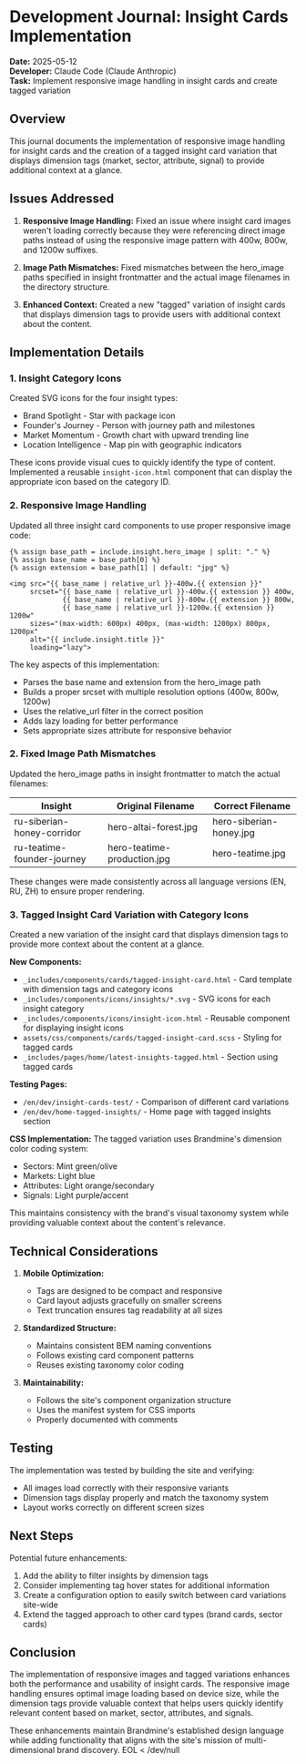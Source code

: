 # Development Journal: Insight Cards Implementation

**Date:** 2025-05-12  
**Developer:** Claude Code (Claude Anthropic)  
**Task:** Implement responsive image handling in insight cards and create tagged variation

## Overview

This journal documents the implementation of responsive image handling for insight cards and the creation of a tagged insight card variation that displays dimension tags (market, sector, attribute, signal) to provide additional context at a glance.

## Issues Addressed

1. **Responsive Image Handling:** Fixed an issue where insight card images weren't loading correctly because they were referencing direct image paths instead of using the responsive image pattern with 400w, 800w, and 1200w suffixes.

2. **Image Path Mismatches:** Fixed mismatches between the hero_image paths specified in insight frontmatter and the actual image filenames in the directory structure.

3. **Enhanced Context:** Created a new "tagged" variation of insight cards that displays dimension tags to provide users with additional context about the content.

## Implementation Details

### 1. Insight Category Icons

Created SVG icons for the four insight types:
- Brand Spotlight - Star with package icon
- Founder's Journey - Person with journey path and milestones
- Market Momentum - Growth chart with upward trending line
- Location Intelligence - Map pin with geographic indicators

These icons provide visual cues to quickly identify the type of content. Implemented a reusable `insight-icon.html` component that can display the appropriate icon based on the category ID.

### 2. Responsive Image Handling

Updated all three insight card components to use proper responsive image code:

```liquid
{% assign base_path = include.insight.hero_image | split: "." %}
{% assign base_name = base_path[0] %}
{% assign extension = base_path[1] | default: "jpg" %}

<img src="{{ base_name | relative_url }}-400w.{{ extension }}"
     srcset="{{ base_name | relative_url }}-400w.{{ extension }} 400w,
             {{ base_name | relative_url }}-800w.{{ extension }} 800w,
             {{ base_name | relative_url }}-1200w.{{ extension }} 1200w"
     sizes="(max-width: 600px) 400px, (max-width: 1200px) 800px, 1200px"
     alt="{{ include.insight.title }}"
     loading="lazy">
```

The key aspects of this implementation:
- Parses the base name and extension from the hero_image path
- Builds a proper srcset with multiple resolution options (400w, 800w, 1200w)
- Uses the relative_url filter in the correct position
- Adds lazy loading for better performance
- Sets appropriate sizes attribute for responsive behavior

### 2. Fixed Image Path Mismatches

Updated the hero_image paths in insight frontmatter to match the actual filenames:

| Insight | Original Filename | Correct Filename |
|---------|------------------|------------------|
| ru-siberian-honey-corridor | hero-altai-forest.jpg | hero-siberian-honey.jpg |
| ru-teatime-founder-journey | hero-teatime-production.jpg | hero-teatime.jpg |

These changes were made consistently across all language versions (EN, RU, ZH) to ensure proper rendering.

### 3. Tagged Insight Card Variation with Category Icons

Created a new variation of the insight card that displays dimension tags to provide more context about the content at a glance.

**New Components:**
- `_includes/components/cards/tagged-insight-card.html` - Card template with dimension tags and category icons
- `_includes/components/icons/insights/*.svg` - SVG icons for each insight category
- `_includes/components/icons/insight-icon.html` - Reusable component for displaying insight icons
- `assets/css/components/cards/tagged-insight-card.scss` - Styling for tagged cards
- `_includes/pages/home/latest-insights-tagged.html` - Section using tagged cards

**Testing Pages:**
- `/en/dev/insight-cards-test/` - Comparison of different card variations
- `/en/dev/home-tagged-insights/` - Home page with tagged insights section

**CSS Implementation:**
The tagged variation uses Brandmine's dimension color coding system:
- Sectors: Mint green/olive
- Markets: Light blue
- Attributes: Light orange/secondary
- Signals: Light purple/accent

This maintains consistency with the brand's visual taxonomy system while providing valuable context about the content's relevance.

## Technical Considerations

1. **Mobile Optimization:**
   - Tags are designed to be compact and responsive
   - Card layout adjusts gracefully on smaller screens
   - Text truncation ensures tag readability at all sizes

2. **Standardized Structure:**
   - Maintains consistent BEM naming conventions
   - Follows existing card component patterns
   - Reuses existing taxonomy color coding

3. **Maintainability:**
   - Follows the site's component organization structure
   - Uses the manifest system for CSS imports
   - Properly documented with comments

## Testing

The implementation was tested by building the site and verifying:
- All images load correctly with their responsive variants
- Dimension tags display properly and match the taxonomy system
- Layout works correctly on different screen sizes

## Next Steps

Potential future enhancements:
1. Add the ability to filter insights by dimension tags
2. Consider implementing tag hover states for additional information
3. Create a configuration option to easily switch between card variations site-wide
4. Extend the tagged approach to other card types (brand cards, sector cards)

## Conclusion

The implementation of responsive images and tagged variations enhances both the performance and usability of insight cards. The responsive image handling ensures optimal image loading based on device size, while the dimension tags provide valuable context that helps users quickly identify relevant content based on market, sector, attributes, and signals.

These enhancements maintain Brandmine's established design language while adding functionality that aligns with the site's mission of multi-dimensional brand discovery.
EOL < /dev/null